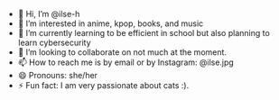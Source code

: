- 👋 Hi, I’m @ilse-h
- 👀 I’m interested in anime, kpop, books, and music
- 🌱 I’m currently learning to be efficient in school but also planning to learn cybersecurity
- 💞️ I’m looking to collaborate on not much at the moment.
- 📫 How to reach me is by email or by Instagram: @ilse.jpg
- 😄 Pronouns: she/her
- ⚡ Fun fact: I am very passionate about cats :).

<!---
ilse-h/ilse-h is a ✨ special ✨ repository because its `README.md` (this file) appears on your GitHub profile.
You can click the Preview link to take a look at your changes.
--->

